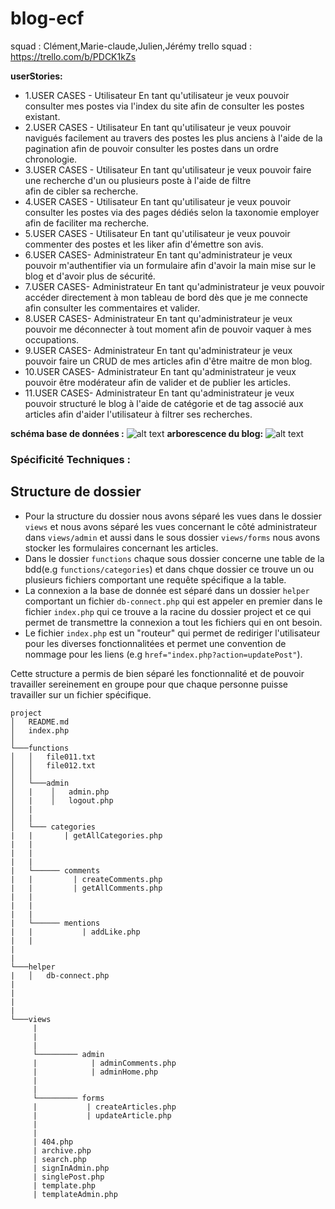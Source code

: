 # blog-ecf
squad : Clément,Marie-claude,Julien,Jérémy
trello squad : https://trello.com/b/PDCK1kZs


**userStories:** 
* 1.USER CASES - Utilisateur
En tant qu'utilisateur 
je veux pouvoir consulter mes postes
via l'index du site 
afin de consulter les postes existant.
* 2.USER CASES - Utilisateur
En tant qu'utilisateur 
je veux pouvoir navigués facilement au travers des postes les plus anciens à l'aide de la pagination
afin  de pouvoir consulter les postes dans un ordre chronologie.
* 3.USER CASES - Utilisateur
En tant qu'utilisateur 
je veux pouvoir faire une recherche d'un ou plusieurs poste à l'aide de filtre	
afin de cibler sa recherche.
* 4.USER CASES - Utilisateur
En tant qu'utilisateur 
je veux pouvoir consulter les postes via des pages dédiés selon la taxonomie employer	
afin de faciliter ma recherche.
* 5.USER CASES - Utilisateur
En tant qu'utilisateur 
je veux pouvoir commenter des postes et les liker
afin d'émettre son avis.
* 6.USER CASES- Administrateur
En tant qu'administrateur
je veux pouvoir m'authentifier via un formulaire
afin d'avoir la main mise sur le blog et d'avoir plus de sécurité.
* 7.USER CASES- Administrateur
En tant qu'administrateur
je veux pouvoir accéder directement à mon tableau de bord dès que je me connecte
afin consulter les commentaires et valider.
* 8.USER CASES- Administrateur
En tant qu'administrateur
je veux pouvoir me déconnecter à tout moment 
afin de pouvoir vaquer à mes occupations.
* 9.USER CASES- Administrateur
En tant qu'administrateur
je veux pouvoir faire un CRUD de mes articles
afin d'être maitre de mon blog.
* 10.USER CASES- Administrateur
En tant qu'administrateur
je veux pouvoir être modérateur
afin de valider et de publier les articles.
* 11.USER CASES- Administrateur
En tant qu'administrateur
je veux pouvoir structuré le blog à l'aide de catégorie et de tag associé aux articles
afin d'aider l'utilisateur à filtrer ses recherches.

**schéma base de données :** 
![alt text](https://trello-attachments.s3.amazonaws.com/60d91951bbfdff08d80e3e0b/60d9196508e4073dc4132568/fa3a4b7077340953aa99d47c08bddcf9/Capture_d%E2%80%99%C3%A9cran_(51).png)
**arborescence du blog:**
![alt text](https://trello-attachments.s3.amazonaws.com/60d91951bbfdff08d80e3e0b/60da8c2f6cf94b843f392dfc/54f47614bd62548780ae35f290eb46ab/Capture_d%E2%80%99%C3%A9cran_(86).png)

### Spécificité Techniques :

Structure de dossier
--------------------
- Pour la structure du dossier nous avons séparé les vues dans le dossier `views` et nous avons séparé les vues concernant le côté administrateur dans `views/admin` et aussi dans le sous dossier `views/forms` nous avons stocker les formulaires concernant les articles.
- Dans le dossier `functions` chaque sous dossier concerne une table de la bdd(e.g `functions/categories`) et dans chque dossier ce trouve un ou plusieurs fichiers comportant une requête spécifique a la table.
- La connexion a la base de donnée est séparé dans un dossier `helper` comportant  un fichier `db-connect.php` qui est appeler en premier dans le fichier `index.php` qui ce trouve a la racine du dossier project et ce qui permet de transmettre la connexion a tout les fichiers qui en ont besoin.
- Le fichier `index.php` est un "routeur" qui permet de rediriger l'utilisateur pour les diverses fonctionnalitées et permet une convention de nommage pour les liens (e.g `href="index.php?action=updatePost"`).

Cette structure a permis de bien séparé les fonctionnalité et de pouvoir travailler sereinement en groupe pour que chaque personne puisse travailler sur un fichier spécifique.
```
project
│   README.md
│   index.php    
│
└───functions
│   │   file011.txt
│   │   file012.txt
│   │
│   └───admin
│   |    │   admin.php
│   |    │   logout.php
│   |    
│   |
│   └─── categories
|   |       | getAllCategories.php
|   |       
|   |       
|   |
|   └────── comments
|   |         | createComments.php
|   |         | getAllComments.php
|   |
|   |
|   |
|   └────── mentions
|   |           | addLike.php
|   |           
|
|              
└───helper
|   │   db-connect.php
|
|
|
|
└───views
     |
     |
     |
     └───────── admin
     |            | adminComments.php
     |            | adminHome.php
     |
     |
     └───────── forms
     |           | createArticles.php
     |           | updateArticle.php
     |
     |
     | 404.php
     | archive.php
     | search.php
     | signInAdmin.php
     | singlePost.php
     | template.php
     | templateAdmin.php
```
